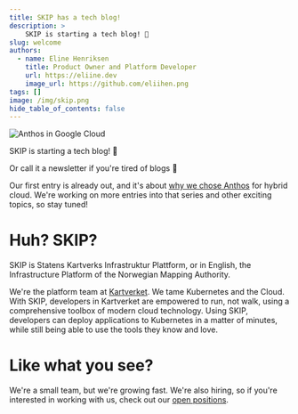 ```yaml
---
title: SKIP has a tech blog!
description: >
    SKIP is starting a tech blog! 🚀
slug: welcome
authors:
  - name: Eline Henriksen
    title: Product Owner and Platform Developer
    url: https://eliine.dev
    image_url: https://github.com/eliihen.png
tags: []
image: /img/skip.png
hide_table_of_contents: false
---
```


![Anthos in Google Cloud](../static/img/skip.png)

SKIP is starting a tech blog! 🚀

Or call it a newsletter if you're tired of blogs 🤪

Our first entry is already out, and it's about [why we chose
Anthos](/blog/hybrid-kubernetes-in-production-part-1) for hybrid cloud. We're
working on more entries into that series and other exciting topics, so stay
tuned!

<!--truncate-->

# Huh? SKIP?

SKIP is Statens Kartverks Infrastruktur Plattform, or in English, the
Infrastructure Platform of the Norwegian Mapping Authority.

We're the platform team at [Kartverket](https://kartverket.no). We tame
Kubernetes and the Cloud. With SKIP, developers in Kartverket are empowered to
run, not walk, using a comprehensive toolbox of modern cloud technology. Using
SKIP, developers can deploy applications to Kubernetes in a matter of minutes,
while still being able to use the tools they know and love.

# Like what you see?

We're a small team, but we're growing fast. We're also hiring, so if you're
interested in working with us, check out our [open
positions](https://www.kartverket.no/en/about-kartverket/careers).
